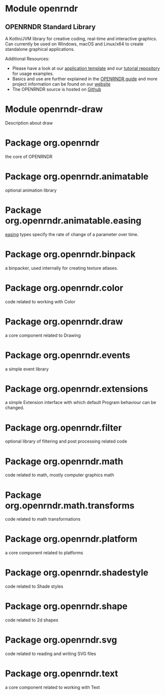 # Module openrndr

## OPENRNDR Standard Library
A Kotlin/JVM library for creative coding, real-time and interactive graphics. Can currently be used on Windows, macOS and Linux/x64 to create standalone graphical applications.

Additional Resources:
- Please have a look at our [application template](https://github.com/openrndr/openrndr-gradle-template) and our [tutorial repository](https://github.com/openrndr/openrndr-tutorials) for usage examples.
- Basics and use are further explained in the [OPENRNDR guide](https://guide.openrndr.org) and more project information can be found on our [website](https://openrndr.org) 
- The OPENRNDR source is hosted on [Github](https://github.com/openrndr/openrndr)

# Module openrndr-draw

Description about draw

# Package org.openrndr
the core of OPENRNDR

# Package org.openrndr.animatable
optional animation library

# Package org.openrndr.animatable.easing
[easing](https://easings.net) types specify the rate of change of a parameter over time.

# Package org.openrndr.binpack
a binpacker, used internally for creating texture atlases.

# Package org.openrndr.color
code related to working with Color

# Package org.openrndr.draw
a core component related to Drawing

# Package org.openrndr.events
a simple event library

# Package org.openrndr.extensions
a simple Extension interface with which default Program behaviour can be changed.

# Package org.openrndr.filter
optional library of filtering and post processing related code

# Package org.openrndr.math
code related to math, mostly computer graphics math

# Package org.openrndr.math.transforms
code related to math transformations

# Package org.openrndr.platform
a core component related to platforms

# Package org.openrndr.shadestyle
code related to Shade styles

# Package org.openrndr.shape
code related to 2d shapes

# Package org.openrndr.svg
code related to reading and writing SVG files

# Package org.openrndr.text
a core component related to working with Text
